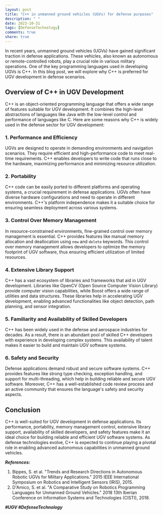 ```yaml
---
layout: post
title: "C++ in unmanned ground vehicles (UGVs) for defense purposes"
description: " "
date: 2023-10-31
tags: [DefenseTechnology]
comments: true
share: true
---
```


In recent years, unmanned ground vehicles (UGVs) have gained significant traction in defense applications. These vehicles, also known as autonomous or remote-controlled robots, play a crucial role in various military operations. One of the key programming languages used in developing UGVs is C++. In this blog post, we will explore why C++ is preferred for UGV development in defense scenarios.

## Overview of C++ in UGV Development

C++ is an object-oriented programming language that offers a wide range of features suitable for UGV development. It combines the high-level abstractions of languages like Java with the low-level control and performance of languages like C. Here are some reasons why C++ is widely used in the defense sector for UGV development:

### 1. Performance and Efficiency

UGVs are designed to operate in demanding environments and navigation scenarios. They require efficient and high-performance code to meet real-time requirements. C++ enables developers to write code that runs close to the hardware, maximizing performance and minimizing resource utilization.

### 2. Portability

C++ code can be easily ported to different platforms and operating systems, a crucial requirement in defense applications. UGVs often have diverse hardware configurations and need to operate in different environments. C++'s platform independence makes it a suitable choice for ensuring seamless deployment across various systems.

### 3. Control Over Memory Management

In resource-constrained environments, fine-grained control over memory management is essential. C++ provides features like manual memory allocation and deallocation using `new` and `delete` keywords. This control over memory management allows developers to optimize the memory footprint of UGV software, thus ensuring efficient utilization of limited resources.

### 4. Extensive Library Support

C++ has a vast ecosystem of libraries and frameworks that aid in UGV development. Libraries like OpenCV (Open Source Computer Vision Library) provide computer vision capabilities, while Boost offers a wide range of utilities and data structures. These libraries help in accelerating UGV development, enabling advanced functionalities like object detection, path planning, and sensor integration.

### 5. Familiarity and Availability of Skilled Developers

C++ has been widely used in the defense and aerospace industries for decades. As a result, there is an abundant pool of skilled C++ developers with experience in developing complex systems. This availability of talent makes it easier to build and maintain UGV software systems.

### 6. Safety and Security

Defense applications demand robust and secure software systems. C++ provides features like strong type checking, exception handling, and support for multi-threading, which help in building reliable and secure UGV software. Moreover, C++ has a well-established code review process and an active community that ensures the language's safety and security aspects.

## Conclusion

C++ is well-suited for UGV development in defense applications. Its performance, portability, memory management control, extensive library support, availability of skilled developers, and safety features make it an ideal choice for building reliable and efficient UGV software systems. As defense technologies evolve, C++ is expected to continue playing a pivotal role in enabling advanced autonomous capabilities in unmanned ground vehicles.

***References:***

1. Bippes, S. et al. "Trends and Research Directions in Autonomous Robotic UGVs for Military Applications." 2015 IEEE International Symposium on Robotics and Intelligent Sensors (IRIS), 2015.
2. D'Amico, S. et al. "A Comparative Study on Robotics Programming Languages for Unmanned Ground Vehicles." 2018 13th Iberian Conference on Information Systems and Technologies (CISTI), 2018.

***#UGV #DefenseTechnology***